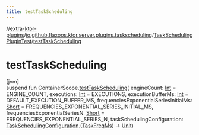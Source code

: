 ```yaml
---
title: testTaskScheduling
---
```


//[extra-ktor-plugins](../../../index.md)/[io.github.flaxoos.ktor.server.plugins.taskscheduling](../index.md)/[TaskSchedulingPluginTest](index.md)/[testTaskScheduling](test-task-scheduling.md)

# testTaskScheduling

[jvm]\
suspend fun ContainerScope.[testTaskScheduling](test-task-scheduling.md)(
engineCount: [Int](https://kotlinlang.org/api/latest/jvm/stdlib/kotlin/-int/index.md) = ENGINE_COUNT,
executions: [Int](https://kotlinlang.org/api/latest/jvm/stdlib/kotlin/-int/index.md) = EXECUTIONS,
executionBufferMs: [Int](https://kotlinlang.org/api/latest/jvm/stdlib/kotlin/-int/index.md) =
DEFAULT_EXECUTION_BUFFER_MS,
frequenciesExponentialSeriesInitialMs: [Short](https://kotlinlang.org/api/latest/jvm/stdlib/kotlin/-short/index.md) =
FREQUENCIES_EXPONENTIAL_SERIES_INITIAL_MS,
frequenciesExponentialSeriesN: [Short](https://kotlinlang.org/api/latest/jvm/stdlib/kotlin/-short/index.md) =
FREQUENCIES_EXPONENTIAL_SERIES_N,
taskSchedulingConfiguration: [TaskSchedulingConfiguration](../-task-scheduling-configuration/index.md).([TaskFreqMs](../-task-freq-ms/index.md))
-&gt; [Unit](https://kotlinlang.org/api/latest/jvm/stdlib/kotlin/-unit/index.md))




